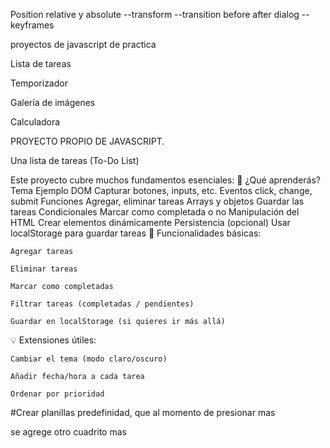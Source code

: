 Position relative y absolute
--transform
--transition
before
after
dialog
--keyframes


proyectos de javascript de practica 

Lista de tareas

Temporizador

Galería de imágenes

Calculadora

PROYECTO PROPIO DE JAVASCRIPT.

Una lista de tareas (To-Do List)

Este proyecto cubre muchos fundamentos esenciales:
🚀 ¿Qué aprenderás?
Tema	Ejemplo
DOM	Capturar botones, inputs, etc.
Eventos	click, change, submit
Funciones	Agregar, eliminar tareas
Arrays y objetos	Guardar las tareas
Condicionales	Marcar como completada o no
Manipulación del HTML	Crear elementos dinámicamente
Persistencia (opcional)	Usar localStorage para guardar tareas
🧩 Funcionalidades básicas:

    Agregar tareas

    Eliminar tareas

    Marcar como completadas

    Filtrar tareas (completadas / pendientes)

    Guardar en localStorage (si quieres ir más allá)

💡 Extensiones útiles:

    Cambiar el tema (modo claro/oscuro)

    Añadir fecha/hora a cada tarea

    Ordenar por prioridad



#Crear planillas predefinidad, que al momento de presionar mas

se agrege otro cuadrito mas